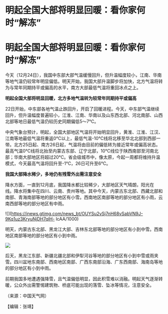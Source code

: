 # 明起全国大部将明显回暖：看你家何时“解冻”

# 明起全国大部将明显回暖：看你家何时“解冻”

今天（12月24日），我国中东部大部气温缓慢回升，但升温幅度较小，江南、华南等地气温仍较常年明显偏低。明天开始，我国大部升温脚步将加快，北方气温将转为与常年同期持平或偏高的水平，南方大部最低气温将重回冰点之上。

**明起全国大部将明显回暖，北方多地气温转为较常年同期持平或偏高**

22日开始，中东部各地气温止跌回升，开启了回暖进程。今天，中东部气温继续回升，但升温幅度普遍较小，江淮、江南、华南以及山东西北部、河北南部、山西北部等地日最低气温仍较历史同期偏低5～7℃。

中央气象台预计，明起，全国大部地区气温将开始明显回升，黄淮、江淮、江汉、江南等地最低气温将重返0℃以上，最低气温-10℃线将北移至华北北部到西部一带。北方25日起、南方26日起，气温将由目前的偏低转为接近常年或偏高状态。最高气温0℃线将北抬至内蒙古东部、辽宁北部，10℃线位于陕西南部至河南北部；华南大部地区将超过20℃。省会级城市中，像太原，今起一周都将维持升温模式，今天最高气温将回升至-1℃，26日可升至6℃。

**我国大部降水稀少，多地仍有残雪外出需注意安全**

降水方面，一直到12月底，我国降水都比较稀少，大部地区天气晴朗，阳光在线。降水将集中在四川、云南、贵州等地。其中今天，内蒙古东北部、西藏北部和南部、青海南部等地的部分地区有小雪。西南地区南部等地的部分地区有小雨，云南西部等地的部分地区有中雨。

![](https://inews.gtimg.com/news_bt/OUYSu2vSj7nH68vSabVN9J-9Kq1uz3KryuNjDH7qlH-
lcAA/1000)

明天，内蒙古东北部、黑龙江大部、吉林东北部等地的部分地区有小到中雪。西南地区南部等地的部分地区有小到中雨。

![](https://inews.gtimg.com/news_bt/OJ_sZGpFemzjKmhLdwIV09g_uOEJibx2XYGo3idsXocBgAA/1000)

后天，黑龙江东部、新疆北疆北部和伊犁河谷等地的部分地区有小到中雪或雨夹雪。四川盆地东南部、西南地区南部、广西东南部沿海、广东西南部、海南岛等地的部分地区有小到中雨。

前期我国多地遭遇强降雪，且气温偏低明显，因此积雪难以消融。明起天气逐渐转暖，公众外出需警惕建筑物、桥底可能出现的落雪、坠冰等情况，注意安全。

（来源：中国天气网）

【编辑：张靖】

